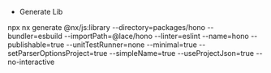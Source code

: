 - Generate Lib

npx nx generate @nx/js:library --directory=packages/hono --bundler=esbuild --importPath=@lace/hono --linter=eslint --name=hono --publishable=true --unitTestRunner=none --minimal=true --setParserOptionsProject=true --simpleName=true --useProjectJson=true --no-interactive